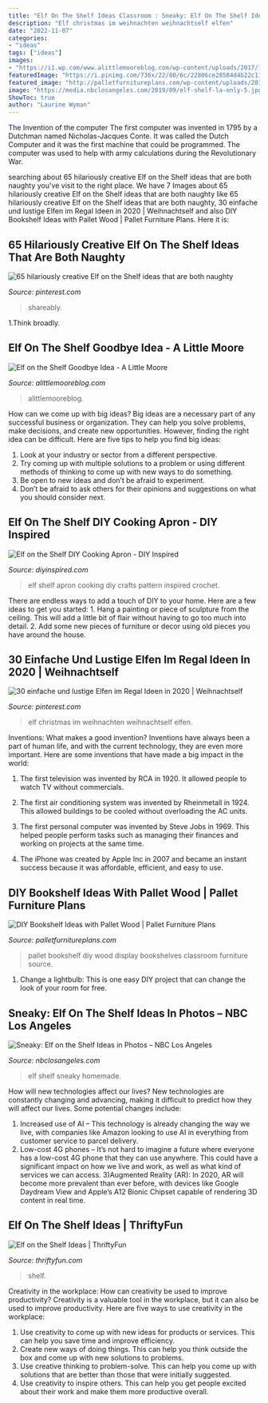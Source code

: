 ```yaml
---
title: "Elf On The Shelf Ideas Classroom : Sneaky: Elf On The Shelf Ideas In Photos – Nbc Los Angeles"
description: "Elf christmas im weihnachten weihnachtself elfen"
date: "2022-11-07"
categories:
- "ideas"
tags: ["ideas"]
images:
- "https://i1.wp.com/www.alittlemooreblog.com/wp-content/uploads/2017/12/img_3747-1.jpg?fit=735%2C1102"
featuredImage: "https://i.pinimg.com/736x/22/80/6c/22806ce28584d4b22c11358fb1eb9ebc.jpg"
featured_image: "http://palletfurnitureplans.com/wp-content/uploads/2013/09/pallet-bookshelf-6.jpg"
image: "https://media.nbclosangeles.com/2019/09/elf-shelf-la-only-5.jpg?fit=232%2C546"
ShowToc: true
author: "Laurine Wyman"
---
```



The Invention of the computer
The first computer was invented in 1795 by a Dutchman named Nicholas-Jacques Conte. It was called the Dutch Computer and it was the first machine that could be programmed. The computer was used to help with army calculations during the Revolutionary War.

	

		
searching about 65 hilariously creative Elf on the Shelf ideas that are both naughty you've visit to the right place. We have 7 Images about 65 hilariously creative Elf on the Shelf ideas that are both naughty like 65 hilariously creative Elf on the Shelf ideas that are both naughty, 30 einfache und lustige Elfen im Regal Ideen in 2020 | Weihnachtself and also DIY Bookshelf Ideas with Pallet Wood | Pallet Furniture Plans. Here it is:
		
    
## 65 Hilariously Creative Elf On The Shelf Ideas That Are Both Naughty

<img loading=lazy src="https://i.pinimg.com/736x/22/80/6c/22806ce28584d4b22c11358fb1eb9ebc.jpg" onerror="this.onerror=null;this.src='https://tse3.mm.bing.net/th?id=OIP.5opgyh_KAzvRk0qZWecWfgHaMF&amp;pid=15.1';" alt="65 hilariously creative Elf on the Shelf ideas that are both naughty">

_Source: pinterest.com_

>shareably. 

	

1.Think broadly.

    
## Elf On The Shelf Goodbye Idea - A Little Moore

<img loading=lazy src="https://i1.wp.com/www.alittlemooreblog.com/wp-content/uploads/2017/12/img_3747-1.jpg?fit=735%2C1102" onerror="this.onerror=null;this.src='https://tse2.mm.bing.net/th?id=OIP.9sWqitkjFzxJMJW4t6rGegHaLG&amp;pid=15.1';" alt="Elf on the Shelf Goodbye Idea - A Little Moore">

_Source: alittlemooreblog.com_

>alittlemooreblog. 

	

How can we come up with big ideas?
Big ideas are a necessary part of any successful business or organization. They can help you solve problems, make decisions, and create new opportunities. However, finding the right idea can be difficult. Here are five tips to help you find big ideas:
1. Look at your industry or sector from a different perspective.
2. Try coming up with multiple solutions to a problem or using different methods of thinking to come up with new ways to do something.
3. Be open to new ideas and don’t be afraid to experiment.
4. Don’t be afraid to ask others for their opinions and suggestions on what you should consider next.

    
## Elf On The Shelf DIY Cooking Apron - DIY Inspired

<img loading=lazy src="https://diyinspired.com/wp-content/uploads/2015/11/Elf-Cooking-Apron.jpg" onerror="this.onerror=null;this.src='https://tse3.mm.bing.net/th?id=OIP.Ui6-xFH7Wbd3mjKxZiTd2gHaLJ&amp;pid=15.1';" alt="Elf on the Shelf DIY Cooking Apron - DIY Inspired">

_Source: diyinspired.com_

>elf shelf apron cooking diy crafts pattern inspired crochet. 

	

There are endless ways to add a touch of DIY to your home. Here are a few ideas to get you started: 1. Hang a painting or piece of sculpture from the ceiling. This will add a little bit of flair without having to go too much into detail. 2. Add some new pieces of furniture or decor using old pieces you have around the house.
    
## 30 Einfache Und Lustige Elfen Im Regal Ideen In 2020 | Weihnachtself

<img loading=lazy src="https://i.pinimg.com/736x/aa/55/5e/aa555ea56a8758c9477f3809cc758b2f--winter-things-christmas-elf.jpg" onerror="this.onerror=null;this.src='https://tse1.mm.bing.net/th?id=OIP.qMiFy8Me4WYLqaJ18z8e3gHaL_&amp;pid=15.1';" alt="30 einfache und lustige Elfen im Regal Ideen in 2020 | Weihnachtself">

_Source: pinterest.com_

>elf christmas im weihnachten weihnachtself elfen. 

	

Inventions: What makes a good invention?
Inventions have always been a part of human life, and with the current technology, they are even more important. Here are some inventions that have made a big impact in the world:
1. The first television was invented by RCA in 1920. It allowed people to watch TV without commercials.

2. The first air conditioning system was invented by Rheinmetall in 1924. This allowed buildings to be cooled without overloading the AC units.

3. The first personal computer was invented by Steve Jobs in 1969. This helped people perform tasks such as managing their finances and working on projects at the same time.

4. The iPhone was created by Apple Inc in 2007 and became an instant success because it was affordable, efficient, and easy to use.

    
## DIY Bookshelf Ideas With Pallet Wood | Pallet Furniture Plans

<img loading=lazy src="http://palletfurnitureplans.com/wp-content/uploads/2013/09/pallet-bookshelf-6.jpg" onerror="this.onerror=null;this.src='https://tse3.mm.bing.net/th?id=OIP.EDzJCO6BM716mmmLlK2EdgHaJ3&amp;pid=15.1';" alt="DIY Bookshelf Ideas with Pallet Wood | Pallet Furniture Plans">

_Source: palletfurnitureplans.com_

>pallet bookshelf diy wood display bookshelves classroom furniture source. 

	

1. Change a lightbulb: This is one easy DIY project that can change the look of your room for free.

    
## Sneaky: Elf On The Shelf Ideas In Photos – NBC Los Angeles

<img loading=lazy src="https://media.nbclosangeles.com/2019/09/elf-shelf-la-only-5.jpg?fit=232%2C546" onerror="this.onerror=null;this.src='https://tse1.mm.bing.net/th?id=OIP.Ic17ZIUTkqODmtmCzgiFxgAAAA&amp;pid=15.1';" alt="Sneaky: Elf on the Shelf Ideas in Photos – NBC Los Angeles">

_Source: nbclosangeles.com_

>elf shelf sneaky homemade. 

	

How will new technologies affect our lives?
New technologies are constantly changing and advancing, making it difficult to predict how they will affect our lives. Some potential changes include: 
1) Increased use of AI – This technology is already changing the way we live, with companies like Amazon looking to use AI in everything from customer service to parcel delivery. 
2) Low-cost 4G phones – It’s not hard to imagine a future where everyone has a low-cost 4G phone that they can use anywhere. This could have a significant impact on how we live and work, as well as what kind of services we can access. 
3)Augmented Reality (AR): In 2020, AR will become more prevalent than ever before, with devices like Google Daydream View and Apple’s A12 Bionic Chipset capable of rendering 3D content in real time.

    
## Elf On The Shelf Ideas | ThriftyFun

<img loading=lazy src="https://img.thrfun.com/img/012/880/playing_on_the_computer_l.jpg" onerror="this.onerror=null;this.src='https://tse3.mm.bing.net/th?id=OIP._nlBmSOQBr5b4uVZTbZc1AHaJ4&amp;pid=15.1';" alt="Elf on the Shelf Ideas | ThriftyFun">

_Source: thriftyfun.com_

>shelf. 

	

Creativity in the workplace: How can creativity be used to improve productivity?
Creativity is a valuable tool in the workplace, but it can also be used to improve productivity. Here are five ways to use creativity in the workplace: 
1. Use creativity to come up with new ideas for products or services. This can help you save time and improve efficiency. 
2. Create new ways of doing things. This can help you think outside the box and come up with new solutions to problems. 
3. Use creative thinking to problem-solve. This can help you come up with solutions that are better than those that were initially suggested. 
4. Use creativity to inspire others. This can help you get people excited about their work and make them more productive overall. 

